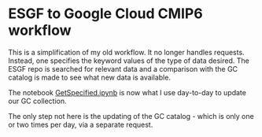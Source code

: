 # ESGF to Google Cloud CMIP6 workflow

This is a simplification of my old workflow.  It no longer handles
requests. Instead, one specifies the keyword values of the type of data desired. 
The ESGF repo is searched for relevant data and a comparison with the GC catalog is made to see what new data is available.

The notebook
[GetSpecified.ipynb](https://github.com/naomi-henderson/cmip6collect2/blob/main/GetSpecified.ipynb) is now what I use day-to-day to update our GC collection.

The only step not here is the updating of the GC catalog - which is only one or two times per day, via
a separate request.
